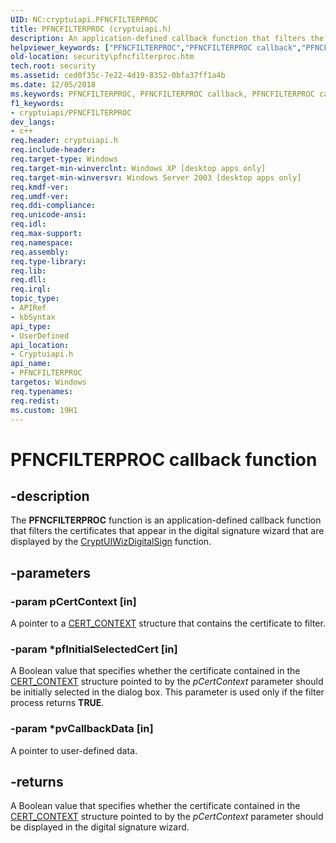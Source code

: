 ```yaml
---
UID: NC:cryptuiapi.PFNCFILTERPROC
title: PFNCFILTERPROC (cryptuiapi.h)
description: An application-defined callback function that filters the certificates that appear in the digital signature wizard that are displayed by the CryptUIWizDigitalSign function.
helpviewer_keywords: ["PFNCFILTERPROC","PFNCFILTERPROC callback","PFNCFILTERPROC callback function [Security]","cryptuiapi/PFNCFILTERPROC","security.pfncfilterproc"]
old-location: security\pfncfilterproc.htm
tech.root: security
ms.assetid: ced0f35c-7e22-4d19-8352-0bfa37ff1a4b
ms.date: 12/05/2018
ms.keywords: PFNCFILTERPROC, PFNCFILTERPROC callback, PFNCFILTERPROC callback function [Security], cryptuiapi/PFNCFILTERPROC, security.pfncfilterproc
f1_keywords:
- cryptuiapi/PFNCFILTERPROC
dev_langs:
- c++
req.header: cryptuiapi.h
req.include-header: 
req.target-type: Windows
req.target-min-winverclnt: Windows XP [desktop apps only]
req.target-min-winversvr: Windows Server 2003 [desktop apps only]
req.kmdf-ver: 
req.umdf-ver: 
req.ddi-compliance: 
req.unicode-ansi: 
req.idl: 
req.max-support: 
req.namespace: 
req.assembly: 
req.type-library: 
req.lib: 
req.dll: 
req.irql: 
topic_type:
- APIRef
- kbSyntax
api_type:
- UserDefined
api_location:
- Cryptuiapi.h
api_name:
- PFNCFILTERPROC
targetos: Windows
req.typenames: 
req.redist: 
ms.custom: 19H1
---
```


# PFNCFILTERPROC callback function


## -description


The <b>PFNCFILTERPROC</b> function is an application-defined callback function that filters the certificates that appear in the digital signature wizard that are displayed by the <a href="https://docs.microsoft.com/windows/desktop/api/cryptuiapi/nf-cryptuiapi-cryptuiwizdigitalsign">CryptUIWizDigitalSign</a> function.


## -parameters




### -param pCertContext [in]

A pointer to a <a href="https://docs.microsoft.com/windows/desktop/api/wincrypt/ns-wincrypt-cert_context">CERT_CONTEXT</a> structure that contains the certificate to filter.


### -param *pfInitialSelectedCert [in]

A Boolean value that specifies whether  the certificate contained in the <a href="https://docs.microsoft.com/windows/desktop/api/wincrypt/ns-wincrypt-cert_context">CERT_CONTEXT</a> structure pointed to by the <i>pCertContext</i> parameter should be initially selected in the dialog box. This parameter is used only if the filter process returns <b>TRUE</b>.


### -param *pvCallbackData [in]

A pointer to user-defined data.


## -returns



A Boolean value that specifies whether the certificate contained in the <a href="https://docs.microsoft.com/windows/desktop/api/wincrypt/ns-wincrypt-cert_context">CERT_CONTEXT</a> structure pointed to by the <i>pCertContext</i> parameter should be displayed in the digital signature wizard.



